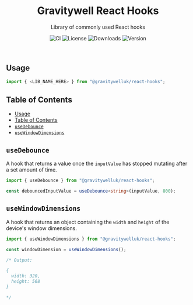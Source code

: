 <h1 align="center">Gravitywell React Hooks</h1>
<p align="center">Library of commonly used React hooks</p>
<p align="center">
  <img src="https://img.shields.io/github/workflow/status/GravitywellUK/packages/CI/master" alt="CI" />
  <img src="https://img.shields.io/github/license/gravitywelluk/packages" alt="License" />
  <img src="https://img.shields.io/npm/dm/@gravitywelluk/react-hooks" alt="Downloads" />
  <img src="https://img.shields.io/npm/v/@gravitywelluk/react-hooks" alt="Version" />
</p>
<br />

## Usage

```typescript
import { <LIB_NAME_HERE> } from "@gravitywelluk/react-hooks";
```

## Table of Contents
- [Usage](#usage)
- [Table of Contents](#table-of-contents)
- [`useDebounce`](#usedebounce)
- [`useWindowDimensions`](#usewindowdimensions)

## `useDebounce`

A hook that returns a value once the `inputValue` has stopped mutating after a set amount of time.

```typescript
import { useDebounce } from "@gravitywelluk/react-hooks";

const debouncedInputValue = useDebounce<string>(inputValue, 800);
```


## `useWindowDimensions`

A hook that returns an object containing the `width` and `height` of the device's window dimensions.

```typescript
import { useWindowDimensions } from "@gravitywelluk/react-hooks";

const windowDimension = useWindowDimensions();

/* Output:

{
  width: 320,
  height: 568
}

*/
```
